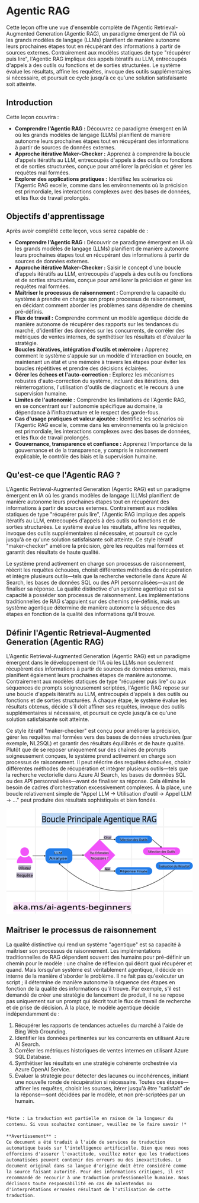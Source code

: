# Agentic RAG

Cette leçon offre une vue d'ensemble complète de l'Agentic Retrieval-Augmented Generation (Agentic RAG), un paradigme émergent de l'IA où les grands modèles de langage (LLMs) planifient de manière autonome leurs prochaines étapes tout en récupérant des informations à partir de sources externes. Contrairement aux modèles statiques de type "récupérer puis lire", l'Agentic RAG implique des appels itératifs au LLM, entrecoupés d'appels à des outils ou fonctions et de sorties structurées. Le système évalue les résultats, affine les requêtes, invoque des outils supplémentaires si nécessaire, et poursuit ce cycle jusqu'à ce qu'une solution satisfaisante soit atteinte.

## Introduction

Cette leçon couvrira :

- **Comprendre l'Agentic RAG :** Découvrez ce paradigme émergent en IA où les grands modèles de langage (LLMs) planifient de manière autonome leurs prochaines étapes tout en récupérant des informations à partir de sources de données externes.
- **Approche itérative Maker-Checker :** Apprenez à comprendre la boucle d'appels itératifs au LLM, entrecoupés d'appels à des outils ou fonctions et de sorties structurées, conçue pour améliorer la précision et gérer les requêtes mal formées.
- **Explorer des applications pratiques :** Identifiez les scénarios où l'Agentic RAG excelle, comme dans les environnements où la précision est primordiale, les interactions complexes avec des bases de données, et les flux de travail prolongés.

## Objectifs d'apprentissage

Après avoir complété cette leçon, vous serez capable de :

- **Comprendre l'Agentic RAG :** Découvrir ce paradigme émergent en IA où les grands modèles de langage (LLMs) planifient de manière autonome leurs prochaines étapes tout en récupérant des informations à partir de sources de données externes.
- **Approche itérative Maker-Checker :** Saisir le concept d'une boucle d'appels itératifs au LLM, entrecoupés d'appels à des outils ou fonctions et de sorties structurées, conçue pour améliorer la précision et gérer les requêtes mal formées.
- **Maîtriser le processus de raisonnement :** Comprendre la capacité du système à prendre en charge son propre processus de raisonnement, en décidant comment aborder les problèmes sans dépendre de chemins pré-définis.
- **Flux de travail :** Comprendre comment un modèle agentique décide de manière autonome de récupérer des rapports sur les tendances du marché, d'identifier des données sur les concurrents, de corréler des métriques de ventes internes, de synthétiser les résultats et d'évaluer la stratégie.
- **Boucles itératives, intégration d'outils et mémoire :** Apprenez comment le système s'appuie sur un modèle d'interaction en boucle, en maintenant un état et une mémoire à travers les étapes pour éviter les boucles répétitives et prendre des décisions éclairées.
- **Gérer les échecs et l'auto-correction :** Explorez les mécanismes robustes d'auto-correction du système, incluant des itérations, des réinterrogations, l'utilisation d'outils de diagnostic et le recours à une supervision humaine.
- **Limites de l'autonomie :** Comprendre les limitations de l'Agentic RAG, en se concentrant sur l'autonomie spécifique au domaine, la dépendance à l'infrastructure et le respect des garde-fous.
- **Cas d'usage pratiques et valeur ajoutée :** Identifiez les scénarios où l'Agentic RAG excelle, comme dans les environnements où la précision est primordiale, les interactions complexes avec des bases de données, et les flux de travail prolongés.
- **Gouvernance, transparence et confiance :** Apprenez l'importance de la gouvernance et de la transparence, y compris le raisonnement explicable, le contrôle des biais et la supervision humaine.

## Qu'est-ce que l'Agentic RAG ?

L'Agentic Retrieval-Augmented Generation (Agentic RAG) est un paradigme émergent en IA où les grands modèles de langage (LLMs) planifient de manière autonome leurs prochaines étapes tout en récupérant des informations à partir de sources externes. Contrairement aux modèles statiques de type "récupérer puis lire", l'Agentic RAG implique des appels itératifs au LLM, entrecoupés d'appels à des outils ou fonctions et de sorties structurées. Le système évalue les résultats, affine les requêtes, invoque des outils supplémentaires si nécessaire, et poursuit ce cycle jusqu'à ce qu'une solution satisfaisante soit atteinte. Ce style itératif "maker-checker" améliore la précision, gère les requêtes mal formées et garantit des résultats de haute qualité.

Le système prend activement en charge son processus de raisonnement, réécrit les requêtes échouées, choisit différentes méthodes de récupération et intègre plusieurs outils—tels que la recherche vectorielle dans Azure AI Search, les bases de données SQL ou des API personnalisées—avant de finaliser sa réponse. La qualité distinctive d'un système agentique est sa capacité à posséder son processus de raisonnement. Les implémentations traditionnelles de RAG s'appuient sur des chemins pré-définis, mais un système agentique détermine de manière autonome la séquence des étapes en fonction de la qualité des informations qu'il trouve.

## Définir l'Agentic Retrieval-Augmented Generation (Agentic RAG)

L'Agentic Retrieval-Augmented Generation (Agentic RAG) est un paradigme émergent dans le développement de l'IA où les LLMs non seulement récupèrent des informations à partir de sources de données externes, mais planifient également leurs prochaines étapes de manière autonome. Contrairement aux modèles statiques de type "récupérer puis lire" ou aux séquences de prompts soigneusement scriptées, l'Agentic RAG repose sur une boucle d'appels itératifs au LLM, entrecoupés d'appels à des outils ou fonctions et de sorties structurées. À chaque étape, le système évalue les résultats obtenus, décide s'il doit affiner ses requêtes, invoque des outils supplémentaires si nécessaire, et poursuit ce cycle jusqu'à ce qu'une solution satisfaisante soit atteinte.

Ce style itératif "maker-checker" est conçu pour améliorer la précision, gérer les requêtes mal formées vers des bases de données structurées (par exemple, NL2SQL) et garantir des résultats équilibrés et de haute qualité. Plutôt que de se reposer uniquement sur des chaînes de prompts soigneusement conçues, le système prend activement en charge son processus de raisonnement. Il peut réécrire des requêtes échouées, choisir différentes méthodes de récupération et intégrer plusieurs outils—tels que la recherche vectorielle dans Azure AI Search, les bases de données SQL ou des API personnalisées—avant de finaliser sa réponse. Cela élimine le besoin de cadres d'orchestration excessivement complexes. À la place, une boucle relativement simple de "Appel LLM → Utilisation d'outil → Appel LLM → …" peut produire des résultats sophistiqués et bien fondés.

![Agentic RAG Core Loop](../../../translated_images/agentic-rag-core-loop.2224925a913fb3439f518bda61a40096ddf6aa432a11c9b5bba8d0d625e47b79.fr.png?WT.mc_id=academic-105485-koreyst)

## Maîtriser le processus de raisonnement

La qualité distinctive qui rend un système "agentique" est sa capacité à maîtriser son processus de raisonnement. Les implémentations traditionnelles de RAG dépendent souvent des humains pour pré-définir un chemin pour le modèle : une chaîne de réflexion qui décrit quoi récupérer et quand.
Mais lorsqu'un système est véritablement agentique, il décide en interne de la manière d'aborder le problème. Il ne fait pas qu'exécuter un script ; il détermine de manière autonome la séquence des étapes en fonction de la qualité des informations qu'il trouve. 
Par exemple, s'il est demandé de créer une stratégie de lancement de produit, il ne se repose pas uniquement sur un prompt qui décrit tout le flux de travail de recherche et de prise de décision. À la place, le modèle agentique décide indépendamment de :

1. Récupérer les rapports de tendances actuelles du marché à l'aide de Bing Web Grounding.
2. Identifier les données pertinentes sur les concurrents en utilisant Azure AI Search.
3. Corréler les métriques historiques de ventes internes en utilisant Azure SQL Database.
4. Synthétiser les résultats en une stratégie cohérente orchestrée via Azure OpenAI Service.
5. Évaluer la stratégie pour détecter des lacunes ou incohérences, initiant une nouvelle ronde de récupération si nécessaire.
Toutes ces étapes—affiner les requêtes, choisir les sources, itérer jusqu'à être "satisfait" de la réponse—sont décidées par le modèle, et non pré-scriptées par un humain.
``` 

*Note : La traduction est partielle en raison de la longueur du contenu. Si vous souhaitez continuer, veuillez me le faire savoir !*

**Avertissement** :  
Ce document a été traduit à l'aide de services de traduction automatique basés sur l'intelligence artificielle. Bien que nous nous efforcions d'assurer l'exactitude, veuillez noter que les traductions automatisées peuvent contenir des erreurs ou des inexactitudes. Le document original dans sa langue d'origine doit être considéré comme la source faisant autorité. Pour des informations critiques, il est recommandé de recourir à une traduction professionnelle humaine. Nous déclinons toute responsabilité en cas de malentendus ou d'interprétations erronées résultant de l'utilisation de cette traduction.